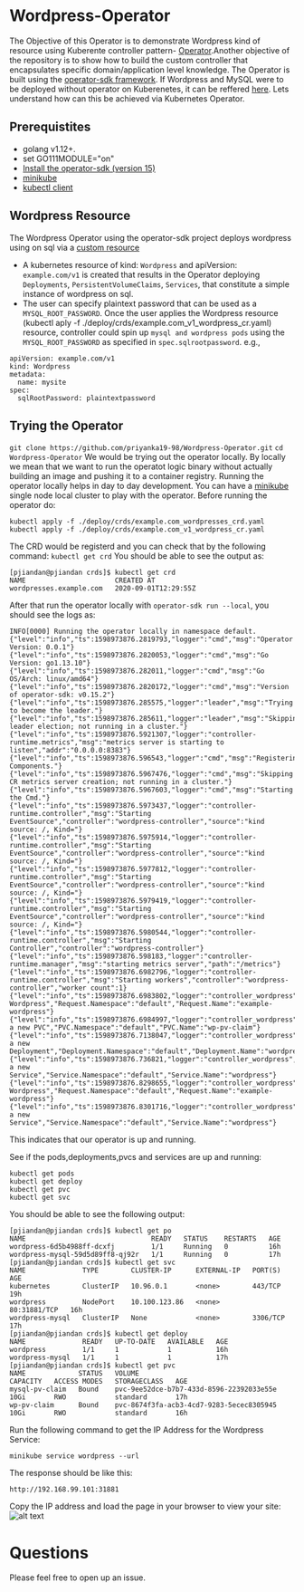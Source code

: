 # Wordpress-Operator

The Objective of this Operator is to demonstrate Wordpress kind of resource using Kuberente controller pattern- [Operator](https://kubernetes.io/docs/concepts/extend-kubernetes/operator/).Another objective of the repository is to show how to build the custom controller that encapsulates specific domain/application level knowledge. The Operator is built using the [operator-sdk framework](https://github.com/operator-framework/operator-sdk).
If Wordpress and MySQL were to be deployed without operator on Kuberenetes, it can be reffered [here](https://kubernetes.io/docs/tutorials/stateful-application/mysql-wordpress-persistent-volume/). Lets understand how can this be achieved via Kubernetes Operator.

## Prerequistites

- golang v1.12+.
- set GO111MODULE="on"
- [Install the operator-sdk (version 15)](https://sdk.operatorframework.io/docs/golang/installation/)
- [minikube](https://kubernetes.io/docs/tasks/tools/install-minikube/)
- [kubectl client](https://kubernetes.io/docs/tasks/tools/install-kubectl/)

## Wordpress Resource
The Wordpress Operator using the operator-sdk project deploys wordpress using on sql via a [custom resource](https://kubernetes.io/docs/concepts/extend-kubernetes/api-extension/custom-resources/)
- A kubernetes resource of kind: `Wordpress` and apiVersion: `example.com/v1` is created that results in the Operator deploying `Deployments`, `PersistentVolumeClaims`, `Services`, that constitute a simple instance of wordpress on sql. 
- The user can specify plaintext password that can be used as a `MYSQL_ROOT_PASSWORD`.
Once the user applies the Wordpress resource (kubectl aply -f ./deploy/crds/example.com_v1_wordpress_cr.yaml) resource, controller could spin up `mysql and wordpress pods` using the `MYSQL_ROOT_PASSWORD` as specified in `spec.sqlrootpassword`.
e.g., 
``` 
apiVersion: example.com/v1
kind: Wordpress
metadata:
  name: mysite
spec:
  sqlRootPassword: plaintextpassword 
  ```
  
## Trying the Operator

`git clone https://github.com/priyanka19-98/Wordpress-Operator.git`
`cd Wordpress-Operator`
We would be trying out the operator locally. By locally we mean that we want to run the operatot logic binary without actually building an image and pushing it to a container registry. Running the operator locally helps in day to day development. 
You can have a [minikube](https://kubernetes.io/docs/tasks/tools/install-minikube/) single node local cluster to play with the operator.
Before running the operator do:
```
kubectl apply -f ./deploy/crds/example.com_wordpresses_crd.yaml
kubectl apply -f ./deploy/crds/example.com_v1_wordpress_cr.yaml
```

The CRD would be registerd and you can check that by the following command:
`kubectl get crd`
You should be able to see the output as:
```
[pjiandan@pjiandan crds]$ kubectl get crd
NAME                      CREATED AT
wordpresses.example.com   2020-09-01T12:29:55Z
```
After that run the operator locally with `operator-sdk run --local`, you should see the logs as: 
```
INFO[0000] Running the operator locally in namespace default. 
{"level":"info","ts":1598973876.2819793,"logger":"cmd","msg":"Operator Version: 0.0.1"}
{"level":"info","ts":1598973876.2820053,"logger":"cmd","msg":"Go Version: go1.13.10"}
{"level":"info","ts":1598973876.282011,"logger":"cmd","msg":"Go OS/Arch: linux/amd64"}
{"level":"info","ts":1598973876.2820172,"logger":"cmd","msg":"Version of operator-sdk: v0.15.2"}
{"level":"info","ts":1598973876.285575,"logger":"leader","msg":"Trying to become the leader."}
{"level":"info","ts":1598973876.285611,"logger":"leader","msg":"Skipping leader election; not running in a cluster."}
{"level":"info","ts":1598973876.5921307,"logger":"controller-runtime.metrics","msg":"metrics server is starting to listen","addr":"0.0.0.0:8383"}
{"level":"info","ts":1598973876.596543,"logger":"cmd","msg":"Registering Components."}
{"level":"info","ts":1598973876.5967476,"logger":"cmd","msg":"Skipping CR metrics server creation; not running in a cluster."}
{"level":"info","ts":1598973876.5967603,"logger":"cmd","msg":"Starting the Cmd."}
{"level":"info","ts":1598973876.5973437,"logger":"controller-runtime.controller","msg":"Starting EventSource","controller":"wordpress-controller","source":"kind source: /, Kind="}
{"level":"info","ts":1598973876.5975914,"logger":"controller-runtime.controller","msg":"Starting EventSource","controller":"wordpress-controller","source":"kind source: /, Kind="}
{"level":"info","ts":1598973876.5977812,"logger":"controller-runtime.controller","msg":"Starting EventSource","controller":"wordpress-controller","source":"kind source: /, Kind="}
{"level":"info","ts":1598973876.5979419,"logger":"controller-runtime.controller","msg":"Starting EventSource","controller":"wordpress-controller","source":"kind source: /, Kind="}
{"level":"info","ts":1598973876.5980544,"logger":"controller-runtime.controller","msg":"Starting Controller","controller":"wordpress-controller"}
{"level":"info","ts":1598973876.598183,"logger":"controller-runtime.manager","msg":"starting metrics server","path":"/metrics"}
{"level":"info","ts":1598973876.6982796,"logger":"controller-runtime.controller","msg":"Starting workers","controller":"wordpress-controller","worker count":1}
{"level":"info","ts":1598973876.6983802,"logger":"controller_wordpress","msg":"Reconciling Wordpress","Request.Namespace":"default","Request.Name":"example-wordpress"}
{"level":"info","ts":1598973876.6984997,"logger":"controller_wordpress","msg":"Creating a new PVC","PVC.Namespace":"default","PVC.Name":"wp-pv-claim"}
{"level":"info","ts":1598973876.7138047,"logger":"controller_wordpress","msg":"Creating a new Deployment","Deployment.Namespace":"default","Deployment.Name":"wordpress"}
{"level":"info","ts":1598973876.736821,"logger":"controller_wordpress","msg":"Creating a new Service","Service.Namespace":"default","Service.Name":"wordpress"}
{"level":"info","ts":1598973876.8298655,"logger":"controller_wordpress","msg":"Reconciling Wordpress","Request.Namespace":"default","Request.Name":"example-wordpress"}
{"level":"info","ts":1598973876.8301716,"logger":"controller_wordpress","msg":"Creating a new Service","Service.Namespace":"default","Service.Name":"wordpress"}
```
This indicates that our operator is up and running. 

See if the pods,deployments,pvcs and services are up and running: 
```
kubectl get pods
kubectl get deploy
kubectl get pvc
kubectl get svc
```
You should be able to see the following output:
```
[pjiandan@pjiandan crds]$ kubectl get po
NAME                               READY   STATUS    RESTARTS   AGE
wordpress-6d5b4988ff-dcxfj         1/1     Running   0          16h
wordpress-mysql-59d5d89ff8-qj92r   1/1     Running   0          17h
[pjiandan@pjiandan crds]$ kubectl get svc
NAME              TYPE        CLUSTER-IP      EXTERNAL-IP   PORT(S)        AGE
kubernetes        ClusterIP   10.96.0.1       <none>        443/TCP        19h
wordpress         NodePort    10.100.123.86   <none>        80:31881/TCP   16h
wordpress-mysql   ClusterIP   None            <none>        3306/TCP       17h
[pjiandan@pjiandan crds]$ kubectl get deploy
NAME              READY   UP-TO-DATE   AVAILABLE   AGE
wordpress         1/1     1            1           16h
wordpress-mysql   1/1     1            1           17h
[pjiandan@pjiandan crds]$ kubectl get pvc
NAME             STATUS   VOLUME                                     CAPACITY   ACCESS MODES   STORAGECLASS   AGE
mysql-pv-claim   Bound    pvc-9ee52dce-b7b7-433d-8596-22392033e55e   10Gi       RWO            standard       17h
wp-pv-claim      Bound    pvc-8674f3fa-acb3-4cd7-9283-5ecec8305945   10Gi       RWO            standard       16h

```
Run the following command to get the IP Address for the Wordpress Service:

`minikube service wordpress --url`

The response should be like this:

`http://192.168.99.101:31881`

Copy the IP address and load the page in your browser to view your site: 
![alt text](https://raw.githubusercontent.com/kubernetes/examples/master/mysql-wordpress-pd/WordPress.png)


# Questions
Please feel free to open up an issue.


